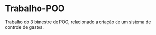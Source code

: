 # Trabalho-POO
Trabalho do 3 bimestre de POO, relacionado a criação de um sistema de controle de gastos.
